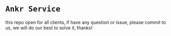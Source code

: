 # `Ankr Service`

this repo open for all clients, if have any question or issue, please commit to us, we will do our best to solve it, thanks!